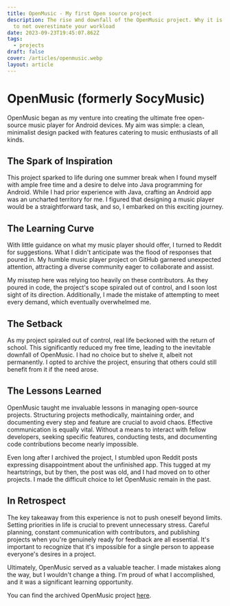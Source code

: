 ```yaml
---
title: OpenMusic - My first Open source project
description: The rise and downfall of the OpenMusic project. Why it is important
  to not overestimate your workload
date: 2023-09-23T19:45:07.862Z
tags:
  - projects
draft: false
cover: /articles/openmusic.webp
layout: article
---
```


# OpenMusic (formerly SocyMusic)
OpenMusic began as my venture into creating the ultimate free open-source music player for Android devices. My aim was simple: a clean, minimalist design packed with features catering to music enthusiasts of all kinds.

## The Spark of Inspiration
This project sparked to life during one summer break when I found myself with ample free time and a desire to delve into Java programming for Android. While I had prior experience with Java, crafting an Android app was an uncharted territory for me. I figured that designing a music player would be a straightforward task, and so, I embarked on this exciting journey.

## The Learning Curve
With little guidance on what my music player should offer, I turned to Reddit for suggestions. What I didn't anticipate was the flood of responses that poured in. My humble music player project on GitHub garnered unexpected attention, attracting a diverse community eager to collaborate and assist.

My misstep here was relying too heavily on these contributors. As they poured in code, the project's scope spiraled out of control, and I soon lost sight of its direction. Additionally, I made the mistake of attempting to meet every demand, which eventually overwhelmed me.

## The Setback
As my project spiraled out of control, real life beckoned with the return of school. This significantly reduced my free time, leading to the inevitable downfall of OpenMusic. I had no choice but to shelve it, albeit not permanently. I opted to archive the project, ensuring that others could still benefit from it if the need arose.

## The Lessons Learned
OpenMusic taught me invaluable lessons in managing open-source projects. Structuring projects methodically, maintaining order, and documenting every step and feature are crucial to avoid chaos. Effective communication is equally vital. Without a means to interact with fellow developers, seeking specific features, conducting tests, and documenting code contributions become nearly impossible.

Even long after I archived the project, I stumbled upon Reddit posts expressing disappointment about the unfinished app. This tugged at my heartstrings, but by then, the post was old, and I had moved on to other projects. I made the difficult choice to let OpenMusic remain in the past.

## In Retrospect
The key takeaway from this experience is not to push oneself beyond limits. Setting priorities in life is crucial to prevent unnecessary stress. Careful planning, constant communication with contributors, and publishing projects when you're genuinely ready for feedback are all essential. It's important to recognize that it's impossible for a single person to appease everyone's desires in a project.

Ultimately, OpenMusic served as a valuable teacher. I made mistakes along the way, but I wouldn't change a thing. I'm proud of what I accomplished, and it was a significant learning opportunity.

You can find the archived OpenMusic project [here](https://github.com/Benji377/OpenMusic).